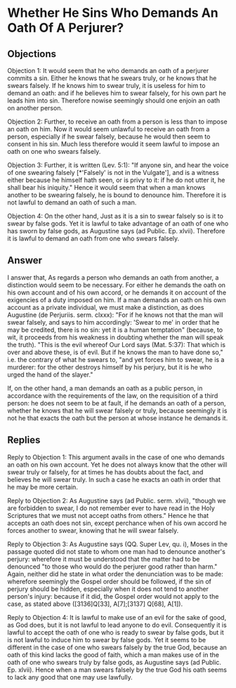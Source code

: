 # Whether He Sins Who Demands An Oath Of A Perjurer?

## Objections

Objection 1: It would seem that he who demands an oath of a perjurer commits a sin. Either he knows that he swears truly, or he knows that he swears falsely. If he knows him to swear truly, it is useless for him to demand an oath: and if he believes him to swear falsely, for his own part he leads him into sin. Therefore nowise seemingly should one enjoin an oath on another person.

Objection 2: Further, to receive an oath from a person is less than to impose an oath on him. Now it would seem unlawful to receive an oath from a person, especially if he swear falsely, because he would then seem to consent in his sin. Much less therefore would it seem lawful to impose an oath on one who swears falsely.

Objection 3: Further, it is written (Lev. 5:1): "If anyone sin, and hear the voice of one swearing falsely [*'Falsely' is not in the Vulgate'], and is a witness either because he himself hath seen, or is privy to it: if he do not utter it, he shall bear his iniquity." Hence it would seem that when a man knows another to be swearing falsely, he is bound to denounce him. Therefore it is not lawful to demand an oath of such a man.

Objection 4: On the other hand, Just as it is a sin to swear falsely so is it to swear by false gods. Yet it is lawful to take advantage of an oath of one who has sworn by false gods, as Augustine says (ad Public. Ep. xlvii). Therefore it is lawful to demand an oath from one who swears falsely.

## Answer



I answer that, As regards a person who demands an oath from another, a distinction would seem to be necessary. For either he demands the oath on his own account and of his own accord, or he demands it on account of the exigencies of a duty imposed on him. If a man demands an oath on his own account as a private individual, we must make a distinction, as does Augustine (de Perjuriis. serm. clxxx): "For if he knows not that the man will swear falsely, and says to him accordingly: 'Swear to me' in order that he may be credited, there is no sin: yet it is a human temptation" (because, to wit, it proceeds from his weakness in doubting whether the man will speak the truth). "This is the evil whereof Our Lord says (Mat. 5:37): That which is over and above these, is of evil. But if he knows the man to have done so," i.e. the contrary of what he swears to, "and yet forces him to swear, he is a murderer: for the other destroys himself by his perjury, but it is he who urged the hand of the slayer."

If, on the other hand, a man demands an oath as a public person, in accordance with the requirements of the law, on the requisition of a third person: he does not seem to be at fault, if he demands an oath of a person, whether he knows that he will swear falsely or truly, because seemingly it is not he that exacts the oath but the person at whose instance he demands it.

## Replies

Reply to Objection 1: This argument avails in the case of one who demands an oath on his own account. Yet he does not always know that the other will swear truly or falsely, for at times he has doubts about the fact, and believes he will swear truly. In such a case he exacts an oath in order that he may be more certain.

Reply to Objection 2: As Augustine says (ad Public. serm. xlvii), "though we are forbidden to swear, I do not remember ever to have read in the Holy Scriptures that we must not accept oaths from others." Hence he that accepts an oath does not sin, except perchance when of his own accord he forces another to swear, knowing that he will swear falsely.

Reply to Objection 3: As Augustine says (QQ. Super Lev, qu. i), Moses in the passage quoted did not state to whom one man had to denounce another's perjury: wherefore it must be understood that the matter had to be denounced "to those who would do the perjurer good rather than harm." Again, neither did he state in what order the denunciation was to be made: wherefore seemingly the Gospel order should be followed, if the sin of perjury should be hidden, especially when it does not tend to another person's injury: because if it did, the Gospel order would not apply to the case, as stated above ([3136]Q[33], A[7];[3137] Q[68], A[1]).

Reply to Objection 4: It is lawful to make use of an evil for the sake of good, as God does, but it is not lawful to lead anyone to do evil. Consequently it is lawful to accept the oath of one who is ready to swear by false gods, but it is not lawful to induce him to swear by false gods. Yet it seems to be different in the case of one who swears falsely by the true God, because an oath of this kind lacks the good of faith, which a man makes use of in the oath of one who swears truly by false gods, as Augustine says (ad Public. Ep. xlvii). Hence when a man swears falsely by the true God his oath seems to lack any good that one may use lawfully.